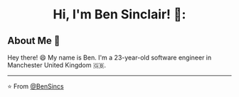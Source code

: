 <h1 align="center">Hi, I'm Ben Sinclair! 🎸:</h1>



## About Me :wave:

Hey there! :smile: My name is Ben. I'm a 23-year-old software engineer in Manchester United Kingdom 🇬🇧. 

<!-- More info on badges below: https://github.com/badges/shields/blob/master/doc/logos.md -->

<hr/>

:star: From [@BenSincs](https://github.combensincs)
